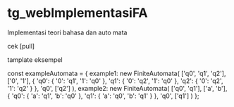 # tg_webImplementasiFA
Implementasi teori bahasa dan auto mata



cek [pull]



tamplate eksempel

const exampleAutomata = {
    example1: new FiniteAutomata(
        ['q0', 'q1', 'q2'],
        ['0', '1'],
        {
            'q0': { '0': 'q1', '1': 'q0' },
            'q1': { '0': 'q2', '1': 'q0' },
            'q2': { '0': 'q2', '1': 'q2' }
        },
        'q0',
        ['q2']
    ),
    example2: new FiniteAutomata(
        ['q0', 'q1'],
        ['a', 'b'],
        {
            'q0': { 'a': 'q1', 'b': 'q0' },
            'q1': { 'a': 'q0', 'b': 'q1' }
        },
        'q0',
        ['q1']
    )
};